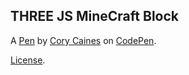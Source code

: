 THREE JS MineCraft Block
------------------------


A [Pen](http://codepen.io/odin12/pen/JobQxM) by [Cory Caines](http://codepen.io/odin12) on [CodePen](http://codepen.io/).

[License](http://codepen.io/odin12/pen/JobQxM/license).